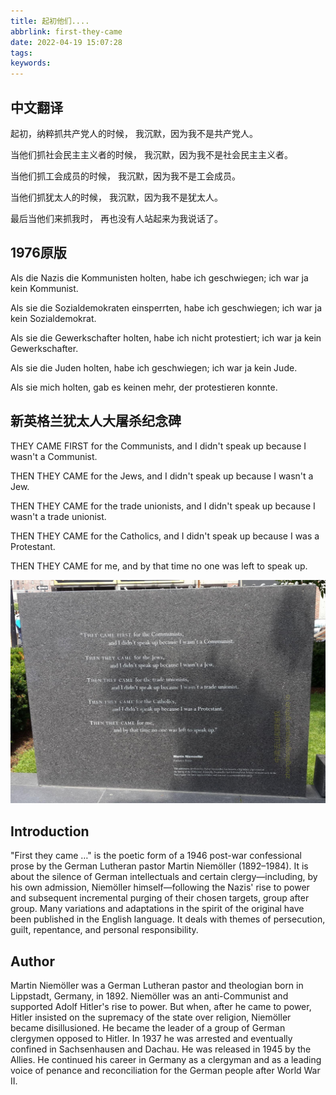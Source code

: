 ```yaml
---
title: 起初他们....
abbrlink: first-they-came
date: 2022-04-19 15:07:28
tags:
keywords:
---
```


## 中文翻译

起初，纳粹抓共产党人的时候，
我沉默，因为我不是共产党人。

当他们抓社会民主主义者的时候，
我沉默，因为我不是社会民主主义者。

当他们抓工会成员的时候，
我沉默，因为我不是工会成员。

当他们抓犹太人的时候，
我沉默，因为我不是犹太人。

最后当他们来抓我时，
再也没有人站起来为我说话了。

## 1976原版

Als die Nazis die Kommunisten holten,
habe ich geschwiegen; ich war ja kein Kommunist.

Als sie die Sozialdemokraten einsperrten,
habe ich geschwiegen; ich war ja kein Sozialdemokrat.

Als sie die Gewerkschafter holten,
habe ich nicht protestiert; ich war ja kein Gewerkschafter.

Als sie die Juden holten,
habe ich geschwiegen; ich war ja kein Jude.

Als sie mich holten,
gab es keinen mehr, der protestieren konnte.


## 新英格兰犹太人大屠杀纪念碑

THEY CAME FIRST for the Communists,
and I didn't speak up because I wasn't a Communist.

THEN THEY CAME for the Jews,
and I didn't speak up because I wasn't a Jew.

THEN THEY CAME for the trade unionists,
and I didn't speak up because I wasn't a trade unionist.

THEN THEY CAME for the Catholics,
and I didn't speak up because I was a Protestant.

THEN THEY CAME for me,
and by that time no one was left to speak up.

![first they came](./起初他们/Poem_by_Martin_Niemoeller_at_the_the_Holocaust_memorial_in_Boston_MA.jpg)

## Introduction

"First they came …" is the poetic form of a 1946 post-war confessional prose by the German Lutheran pastor Martin Niemöller (1892–1984). It is about the silence of German intellectuals and certain clergy—including, by his own admission, Niemöller himself—following the Nazis' rise to power and subsequent incremental purging of their chosen targets, group after group. Many variations and adaptations in the spirit of the original have been published in the English language. It deals with themes of persecution, guilt, repentance, and personal responsibility.

## Author

Martin Niemöller was a German Lutheran pastor and theologian born in Lippstadt, Germany, in 1892. Niemöller was an anti-Communist and supported Adolf Hitler's rise to power. But when, after he came to power, Hitler insisted on the supremacy of the state over religion, Niemöller became disillusioned. He became the leader of a group of German clergymen opposed to Hitler. In 1937 he was arrested and eventually confined in Sachsenhausen and Dachau. He was released in 1945 by the Allies. He continued his career in Germany as a clergyman and as a leading voice of penance and reconciliation for the German people after World War II.